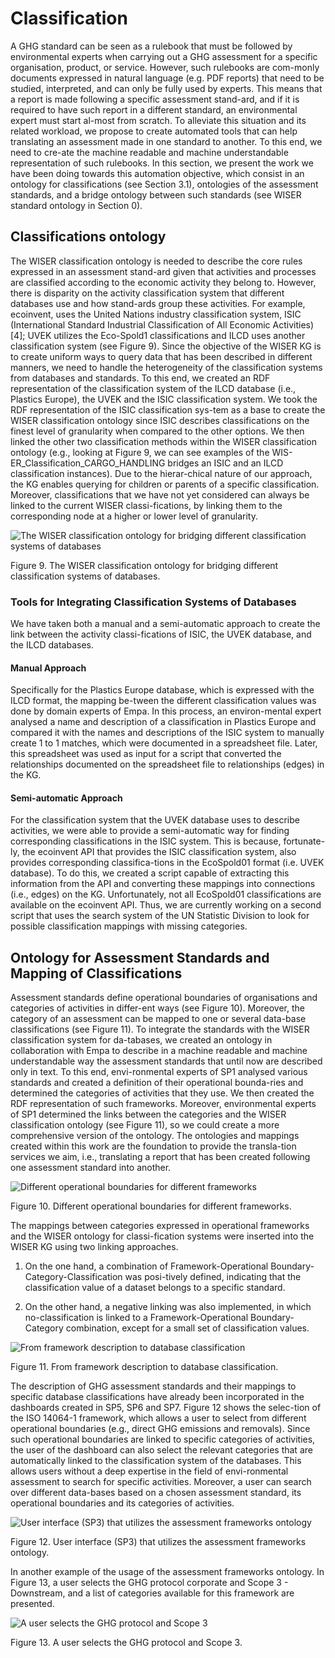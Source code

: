 # Classification

A GHG standard can be seen as a rulebook that must be followed by environmental experts when carrying out a GHG assessment for a specific organisation, product, or service. However, such rulebooks are com-monly documents expressed in natural language (e.g. PDF reports) that need to be studied, interpreted, and can only be fully used by experts. This means that a report is made following a specific assessment stand-ard, and if it is required to have such report in a different standard, an environmental expert must start al-most from scratch. To alleviate this situation and its related workload, we propose to create automated tools that can help translating an assessment made in one standard to another. To this end, we need to cre-ate the machine readable and machine understandable representation of such rulebooks. In this section, we present the work we have been doing towards this automation objective, which consist in an ontology for classifications (see Section 3.1), ontologies of the assessment standards, and a bridge ontology between such standards (see WISER standard ontology in Section 0).

## Classifications ontology
The WISER classification ontology is needed to describe the core rules expressed in an assessment stand-ard given that activities and processes are classified according to the economic activity they belong to. However, there is disparity on the activity classification system that different databases use and how stand-ards group these activities. For example, ecoinvent, uses the United Nations industry classification system, ISIC (International Standard Industrial Classification of All Economic Activities) [4]; UVEK utilizes the Eco-Spold1 classifications and ILCD uses another classification system (see Figure 9). Since the objective of the WISER KG is to create uniform ways to query data that has been described in different manners, we need to handle the heterogeneity of the classification systems from databases and standards. To this end, we created an RDF representation of the classification system of the ILCD database (i.e., Plastics Europe), the UVEK and the ISIC classification system. We took the RDF representation of the ISIC classification sys-tem as a base to create the WISER classification ontology since ISIC describes classifications on the finest level of granularity when compared to the other options. We then linked the other two classification methods within the WISER classification ontology (e.g., looking at Figure 9, we can see examples of the WIS-ER_Classification_CARGO_HANDLING bridges an ISIC and an ILCD classification instances). Due to the hierar-chical nature of our approach, the KG enables querying for children or parents of a specific classification. Moreover, classifications that we have not yet considered can always be linked to the current WISER classi-fications, by linking them to the corresponding node at a higher or lower level of granularity. 


![The WISER classification ontology for bridging different classification systems of databases](Picture9.png "The WISER classification ontology for bridging different classification systems of databases")

Figure 9. The WISER classification ontology for bridging different classification systems of databases.

###  Tools for Integrating Classification Systems of Databases
We have taken both a manual and a semi-automatic approach to create the link between the activity classi-fications of ISIC, the UVEK database, and the ILCD databases. 
#### Manual Approach
Specifically for the Plastics Europe database, which is expressed with the ILCD format, the mapping be-tween the different classification values was done by domain experts of Empa. In this process, an environ-mental expert analysed a name and description of a classification in Plastics Europe and compared it with the names and descriptions of the ISIC system to manually create 1 to 1 matches, which were documented in a spreadsheet file. Later, this spreadsheet was used as input for a script that converted the relationships documented on the spreadsheet file to relationships (edges) in the KG. 
#### Semi-automatic Approach
For the classification system that the UVEK database uses to describe activities, we were able to provide a semi-automatic way for finding corresponding classifications in the ISIC system. This is because, fortunate-ly, the ecoinvent API that provides the ISIC classification system, also provides corresponding classifica-tions in the EcoSpold01 format (i.e. UVEK database). To do this, we created a script capable of extracting this information from the API and converting these mappings into connections (i.e., edges) on the KG.
Unfortunately, not all EcoSpold01 classifications are available on the ecoinvent API. Thus, we are currently working on a second script that uses the search system of the UN Statistic Division  to look for possible classification mappings with missing categories.
 
## Ontology for Assessment Standards and Mapping of Classifications
Assessment standards define operational boundaries of organisations and categories of activities in differ-ent ways (see Figure 10). Moreover, the category of an assessment can be mapped to one or several data-base classifications (see Figure 11). To integrate the standards with the WISER classification system for da-tabases, we created an ontology in collaboration with Empa to describe in a machine readable and machine understandable way the assessment standards that until now are described only in text. To this end, envi-ronmental experts of SP1 analysed various standards and created a definition of their operational bounda-ries and determined the categories of activities that they use. We then created the RDF representation of such frameworks. Moreover, environmental experts of SP1 determined the links between the categories and the WISER classification ontology (see Figure 11), so we could create a more comprehensive version of the ontology. The ontologies and mappings created within this work are the foundation to provide the transla-tion services we aim, i.e., translating a report that has been created following one assessment standard into another.

 ![Different operational boundaries for different frameworks](Picture10.png "Different operational boundaries for different frameworks")

Figure 10. Different operational boundaries for different frameworks.

The mappings between categories expressed in operational frameworks and the WISER ontology for classi-fication systems were inserted into the WISER KG using two linking approaches. 

1.	On the one hand, a combination of Framework-Operational Boundary-Category-Classification was posi-tively defined, indicating that the classification value of a dataset belongs to a specific standard. 

2.	On the other hand, a negative linking was also implemented, in which no-classification is linked to a Framework-Operational Boundary-Category combination, except for a small set of classification values. 

![From framework description to database classification](Picture11.png "From framework description to database classification")

Figure 11. From framework description to database classification.

The description of GHG assessment standards and their mappings to specific database classifications have already been incorporated in the dashboards created in SP5, SP6 and SP7. Figure 12 shows the selec-tion of the ISO 14064-1 framework, which allows a user to select from different operational boundaries (e.g., direct GHG emissions and removals). Since such operational boundaries are linked to specific categories of activities, the user of the dashboard can also select the relevant categories that are automatically linked to the classification system of the databases. This allows users without a deep expertise in the field of envi-ronmental assessment to search for specific activities. Moreover, a user can search over different data-bases based on a chosen assessment standard, its operational boundaries and its categories of activities.

 ![User interface (SP3) that utilizes the assessment frameworks ontology](Picture12.png "User interface (SP3) that utilizes the assessment frameworks ontology")

Figure 12. User interface (SP3) that utilizes the assessment frameworks ontology.

In another example of the usage of the assessment frameworks ontology. In Figure 13, a user selects the GHG protocol corporate and Scope 3 - Downstream, and a list of categories available for this framework are presented.

![A user selects the GHG protocol and Scope 3](Picture13.png "A user selects the GHG protocol and Scope 3")
 
Figure 13. A user selects the GHG protocol and Scope 3.
